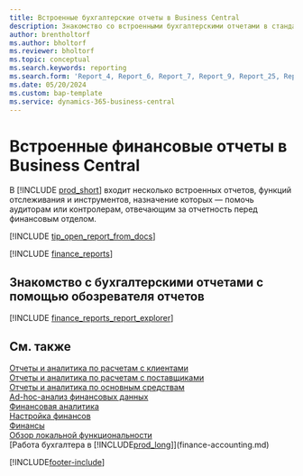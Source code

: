 ```yaml
---
title: Встроенные бухгалтерские отчеты в Business Central
description: Знакомство со встроенными бухгалтерскими отчетами в стандартной версии Business Central.
author: brentholtorf
ms.author: bholtorf
ms.reviewer: bholtorf
ms.topic: conceptual
ms.search.keywords: reporting
ms.search.form: 'Report_4, Report_6, Report_7, Report_9, Report_25, Report_38'
ms.date: 05/20/2024
ms.custom: bap-template
ms.service: dynamics-365-business-central
---
```


# Встроенные финансовые отчеты в Business Central

В [!INCLUDE [prod_short](includes/prod_short.md)] входит несколько встроенных отчетов, функций отслеживания и инструментов, назначение которых — помочь аудиторам или контролерам, отвечающим за отчетность перед финансовым отделом.

[!INCLUDE [tip_open_report_from_docs](includes/tip-open-report-from-docs.md)]

[!INCLUDE [finance_reports](includes/finance-reports-include.md)]

## Знакомство с бухгалтерскими отчетами с помощью обозревателя отчетов

[!INCLUDE [finance_reports_report_explorer](includes/finance-reports-report-explorer-include.md)]

## См. также

[Отчеты и аналитика по расчетам с клиентами](receivables-reports.md)  
[Отчеты и аналитика по расчетам с поставщиками](payables-reports.md)  
[Отчеты и аналитика по основным средствам](fa-reports.md)  
[Ad-hoc-анализ финансовых данных](ad-hoc-analysis-finance.md)  
[Финансовая аналитика](bi.md)  
[Настройка финансов](finance-setup-finance.md)  
[Финансы](finance.md)  
[Обзор локальной функциональности](about-localization.md)  
[Работа бухгалтера в [!INCLUDE[prod_long](includes/prod_long.md)]](finance-accounting.md)  

[!INCLUDE[footer-include](includes/footer-banner.md)]
